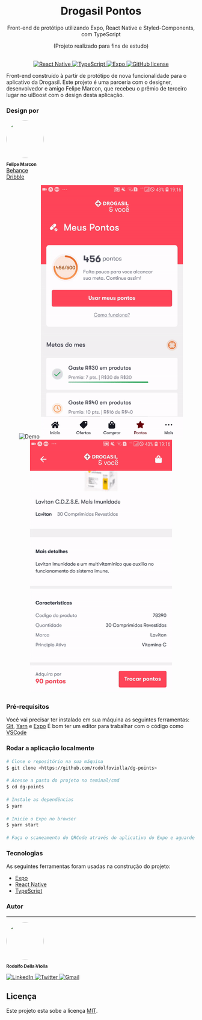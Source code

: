 <h1 align="center">
  Drogasil Pontos
</h1>
<p align="center"><span>Front-end de protótipo utilizando Expo, React Native e Styled-Components, com TypeScript</span></p>
<p align="center">(Projeto realizado para fins de estudo)</p>
<p align="center">
  <br />
  <a href="#">
    <img alt="React Native" src="https://img.shields.io/badge/-ReactNative-61DAFB?style=flat&logo=React&logoColor=white">
  </a>
  
  <a href="#">
    <img alt="TypeScript" src="https://img.shields.io/badge/-TypeScript-007acc?style=flat&logo=TypeScript">
  </a>
  
  <a href="#">
    <img alt="Expo" src="https://img.shields.io/badge/-Expo-aaa?style=flat&logo=Expo">
  </a>
  
  <a href="https://github.com/rodolfoviolla/dg-points/blob/master/LICENSE">
    <img alt="GitHub license" src="https://img.shields.io/github/license/rodolfoviolla/dg-points">
  </a>
</p>
<p>
  Front-end construído à partir de protótipo de nova funcionalidade para o aplicativo da Drogasil. Este projeto é uma parceria com o designer, desenvolvedor e amigo Felipe Marcon, que recebeu o prêmio de terceiro lugar no uiBoost com o design desta aplicação.
</p>

### Design por
<p>
  <a href="#">
    <img src="https://avatars0.githubusercontent.com/u/28930538?s=400&u=32fa206d4e444d1f935ed8a6bb4598704a1b9e81&v=4" height="100px" width="100px" style="border-radius:50px" alt=""/>
    <br>
    <sub><b>Felipe Marcon</b></sub>
    <br>
    <a href="https://www.behance.net/felipeemarcon">
      Behance
    </a>
    <br>
    <a href="https://dribbble.com/felipee_marcon">
      Dribble
    </a>
  </a>
</p>

<p align="center">
  <img width="378" height="672" src="./assets/AppDemo01.gif" alt="Demo">
  <img width="378" height="672" src="./assets/AppDemo02.gif" alt="Demo">
  <img width="378" height="672" src="./assets/AppDemo03.gif" alt="Demo">
</p>

### Pré-requisitos

Você vai precisar ter instalado em sua máquina as seguintes ferramentas:
[Git](https://git-scm.com), [Yarn](https://classic.yarnpkg.com/pt-BR/) e [Expo](https://expo.io/)
É bom ter um editor para trabalhar com o código como [VSCode](https://code.visualstudio.com/)

### Rodar a aplicação localmente

```bash
# Clone o repositório na sua máquina
$ git clone <https://github.com/rodolfoviolla/dg-points>

# Acesse a pasta do projeto no teminal/cmd
$ cd dg-points

# Instale as dependências
$ yarn

# Inicie o Expo no browser
$ yarn start

# Faça o scaneamento do QRCode através do aplicativo do Expo e aguarde o projeto iniciar
```

### Tecnologias

As seguintes ferramentas foram usadas na construção do projeto:

- [Expo](https://expo.io/)
- [React Native](https://reactnative.dev/)
- [TypeScript](https://www.typescriptlang.org/)

### Autor
---

<p>
  <a href="#">
    <img src="https://avatars1.githubusercontent.com/u/64096832?s=460&u=b785643ea39e67bb0f05c9f4d43e478b7029c807&v=4" height="100px" width="100px" style="border-radius:50px" alt=""/>
    <br />
    <sub><b>Rodolfo Della Violla</b></sub>
  </a>

  <p>
    <a href="https://www.linkedin.com/in/rodolfoviolla/">
      <img alt="LinkedIn" src="https://img.shields.io/badge/-LinkedIn-%237159c1?style=flat&logo=linkedin">
    </a>
    <a href="https://twitter.com/RodolfoViolla">
      <img alt="Twitter" src="https://img.shields.io/badge/-Twitter-%237159c1?style=flat&logo=twitter">
    </a>
    <a href="mailto:rodolfo.violla@gmail.com">
      <img alt="Gmail" src="https://img.shields.io/badge/-Email-%237159c1?style=flat&logo=gmail">
    </a>
  </p>
</p>

## Licença

Este projeto esta sobe a licença [MIT](./LICENSE.md).
